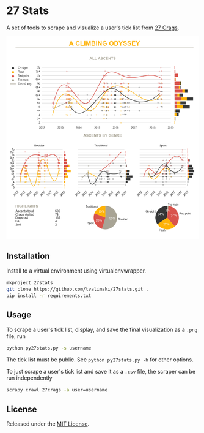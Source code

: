 # 27 Stats

A set of tools to scrape and visualize a user's tick list from [27 Crags](https://www.27crags.com).

![A climbing odyssey](a_climbing_odyssey.png)

## Installation

Install to a virtual environment using virtualenvwrapper.

```bash
mkproject 27stats
git clone https://github.com/tvalimaki/27stats.git .
pip install -r requirements.txt
```

## Usage

To scrape a user's tick list, display, and save the final visualization as a `.png` file, run

```bash
python py27stats.py -s username
```

The tick list must be public. See `python py27stats.py -h` for other options.

To just scrape a user's tick list and save it as a `.csv` file, the scraper can be run independently

```bash
scrapy crawl 27crags -a user=username
```

## License

Released under the [MIT License](LICENSE).